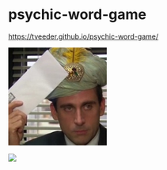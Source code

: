 # psychic-word-game


 https://tveeder.github.io/psychic-word-game/

<img src="assets/images/mscott.jpg">


![](https://media.giphy.com/media/3LgblSD8qfnMs/giphy.gif)






